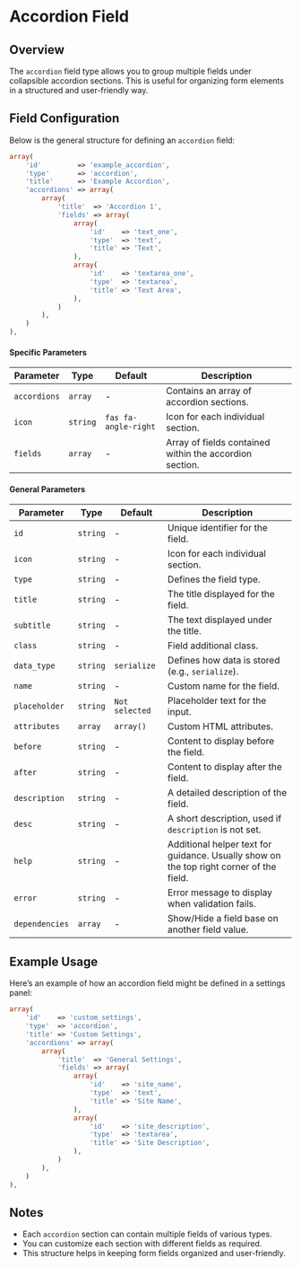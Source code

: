 # Accordion Field

## Overview
The `accordion` field type allows you to group multiple fields under collapsible accordion sections. 
This is useful for organizing form elements in a structured and user-friendly way.

## Field Configuration
Below is the general structure for defining an `accordion` field:

```php
array(
    'id'         => 'example_accordion',
    'type'       => 'accordion',
    'title'      => 'Example Accordion',
    'accordions' => array(
        array(
            'title'  => 'Accordion 1',
            'fields' => array(
                array(
                    'id'    => 'text_one',
                    'type'  => 'text',
                    'title' => 'Text',
                ),
                array(
                    'id'    => 'textarea_one',
                    'type'  => 'textarea',
                    'title' => 'Text Area',
                ),
            )
        ),
    )
),
```

#### Specific Parameters
| Parameter                     | Type        | Default                 | Description |
|-------------------------------|-------------|-------------------------|-------------|    
| `accordions`                  | `array`     | -                       | Contains an array of accordion sections. |
| `icon`                        | `string`    | `fas fa-angle-right`    | Icon for each individual section. |
| `fields`                      | `array`     | -                       | Array of fields contained within the accordion section. |

#### General Parameters
| Parameter         | Type      | Default           | Description |
|-------------------|-----------|-------------------|-------------|
| `id`              | `string`  | -                 | Unique identifier for the field. |
| `icon`            | `string`  | -                 | Icon for each individual section. |
| `type`            | `string`  | -                 | Defines the field type. |
| `title`           | `string`  | -                 | The title displayed for the field. |
| `subtitle`        | `string`  | -                 | The text displayed under the title. |
| `class`           | `string`  | -                 | Field additional class. |
| `data_type`       | `string`  | `serialize`       | Defines how data is stored (e.g., `serialize`). |
| `name`            | `string`  | -                 | Custom name for the field. |
| `placeholder`     | `string`  | `Not selected`    | Placeholder text for the input. |
| `attributes`      | `array`   | `array()`         | Custom HTML attributes. |
| `before`          | `string`  | -                 | Content to display before the field. |
| `after`           | `string`  | -                 | Content to display after the field. |
| `description`     | `string`  | -                 | A detailed description of the field. |
| `desc`            | `string`  | -                 | A short description, used if `description` is not set. |
| `help`            | `string`  | -                 | Additional helper text for guidance. Usually show on the top right corner of the field. |
| `error`           | `string`  | -                 | Error message to display when validation fails. |
| `dependencies`    | `array`   | -                 | Show/Hide a field base on another field value. |

## Example Usage
Here’s an example of how an accordion field might be defined in a settings panel:

```php
array(
    'id'    => 'custom_settings',
    'type'  => 'accordion',
    'title' => 'Custom Settings',
    'accordions' => array(
        array(
            'title'  => 'General Settings',
            'fields' => array(
                array(
                    'id'    => 'site_name',
                    'type'  => 'text',
                    'title' => 'Site Name',
                ),
                array(
                    'id'    => 'site_description',
                    'type'  => 'textarea',
                    'title' => 'Site Description',
                ),
            )
        ),
    )
),
```

## Notes
- Each `accordion` section can contain multiple fields of various types.
- You can customize each section with different fields as required.
- This structure helps in keeping form fields organized and user-friendly.